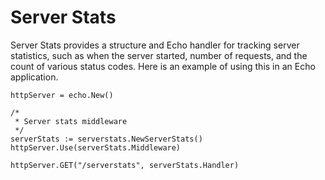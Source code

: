 # Server Stats

Server Stats provides a structure and Echo handler for tracking server statistics, such as when the server
started, number of requests, and the count of various status codes. Here is an example of using this in
an Echo application.

```
httpServer = echo.New()

/*
 * Server stats middleware
 */
serverStats := serverstats.NewServerStats()
httpServer.Use(serverStats.Middleware)

httpServer.GET("/serverstats", serverStats.Handler)
```
